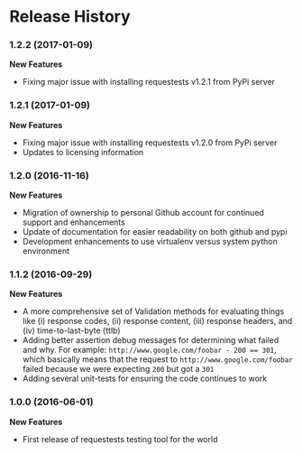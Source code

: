 Release History
===============


### 1.2.2 (2017-01-09)

**New Features**

- Fixing major issue with installing requestests v1.2.1 from PyPi server

### 1.2.1 (2017-01-09)

**New Features**

- Fixing major issue with installing requestests v1.2.0 from PyPi server
- Updates to licensing information

### 1.2.0 (2016-11-16)

**New Features**

- Migration of ownership to personal Github account for continued support and enhancements
- Update of documentation for easier readability on both github and pypi
- Development enhancements to use virtualenv versus system python environment

### 1.1.2 (2016-09-29)

**New Features**

- A more comprehensive set of Validation methods for evaluating things like (i) response codes, (ii) response content, (iii) response headers, and (iv) time-to-last-byte (ttlb)
- Adding better assertion debug messages for determining what failed and why. For example: `http://www.google.com/foobar - 200 == 301`, which basically means that the request to `http://www.google.com/foobar` failed because we were expecting `200` but got a `301`
- Adding several unit-tests for ensuring the code continues to work

### 1.0.0 (2016-06-01)

**New Features**

- First release of requestests testing tool for the world
